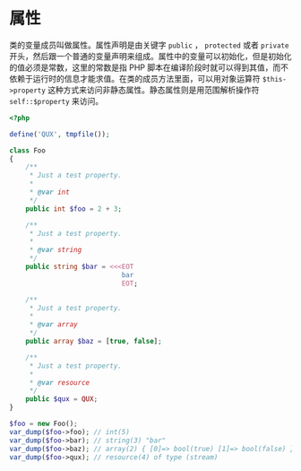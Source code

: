 # 属性

类的变量成员叫做属性。属性声明是由关键字 `public` ， `protected` 或者 `private` 开头，然后跟一个普通的变量声明来组成。属性中的变量可以初始化，但是初始化的值必须是常数，这里的常数是指 PHP 脚本在编译阶段时就可以得到其值，而不依赖于运行时的信息才能求值。在类的成员方法里面，可以用对象运算符 `$this->property` 这种方式来访问非静态属性。静态属性则是用范围解析操作符 `self::$property` 来访问。

```php
<?php

define('QUX', tmpfile());

class Foo
{
    /**
     * Just a test property.
     *
     * @var int
     */
    public int $foo = 2 + 3;

    /**
     * Just a test property.
     *
     * @var string
     */
    public string $bar = <<<EOT
                            bar
                            EOT;

    /**
     * Just a test property.
     *
     * @var array
     */
    public array $baz = [true, false];

    /**
     * Just a test property.
     *
     * @var resource
     */
    public $qux = QUX;
}

$foo = new Foo();
var_dump($foo->foo); // int(5)
var_dump($foo->bar); // string(3) "bar"
var_dump($foo->baz); // array(2) { [0]=> bool(true) [1]=> bool(false) }
var_dump($foo->qux); // resource(4) of type (stream)

```

